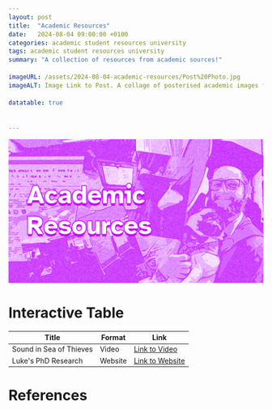 ```yaml
---
layout: post
title:  "Academic Resources"
date:   2024-08-04 09:00:00 +0100
categories: academic student resources university
tags: academic student resources university
summary: "A collection of resources from academic sources!"

imageURL: /assets/2024-08-04-academic-resources/Post%20Photo.jpg
imageALT: Image Link to Post. A collage of posterised academic images featuring poster presentations and a graduate holding their dog at graduation. Text Reads 'Academic Resources'

datatable: true


---
```

![Image Link to Post. A collage of posterised academic images featuring poster presentations and a graduate holding their dog at graduation. Text Reads 'Academic Resources'](/assets/2024-08-04-academic-resources/Post%20Photo.jpg "Graduate Collage")





# Interactive Table

<table id="myTable" class="display">
    <thead>
        <tr>
            <th>Title</th>
            <th>Format</th>
            <th>Link</th>
        </tr>
    </thead>
    <tbody>
        <tr>
            <td>Sound in Sea of Thieves</td>
            <td>Video</td>
            <td><a href="https://www.youtube.com/watch?v=G0vFNxng1q0">Link to Video</td>
        </tr>
        <tr>
            <td>Luke's PhD Research</td>
            <td>Website</td>
            <td><a href="https://citesandsounds.com">Link to Website</a></td>
        </tr>
    </tbody>
</table>

# References


<script>
    
let table = new DataTable('#myTable');

</script>

